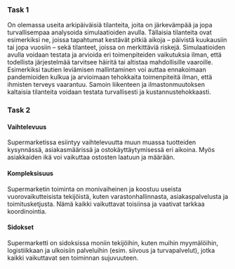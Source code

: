 ### Task 1   
On olemassa useita arkipäiväisiä tilanteita, joita on järkevämpää ja jopa turvallisempaa analysoida simulaatioiden avulla. Tällaisia tilanteita ovat esimerkiksi ne, joissa tapahtumat kestävät pitkiä aikoja – päivistä kuukausiin tai jopa vuosiin – sekä tilanteet, joissa on merkittäviä riskejä. Simulaatioiden avulla voidaan testata ja arvioida eri toimenpiteiden vaikutuksia ilman, että todellista järjestelmää tarvitsee häiritä tai altistaa mahdollisille vaaroille. Esimerkiksi tautien leviämisen mallintaminen voi auttaa ennakoimaan pandemioiden kulkua ja arvioimaan tehokkaita toimenpiteitä ilman, että ihmisten terveys vaarantuu. Samoin liikenteen ja ilmastonmuutoksen kaltaisia tilanteita voidaan testata turvallisesti ja kustannustehokkaasti.

### Task 2    
   
#### Vaihtelevuus
Supermarketissa esiintyy vaihtelevuutta muun muassa tuotteiden kysynnässä, asiakasmäärissä ja ostokäyttäytymisessä eri aikoina. Myös asiakkaiden ikä voi vaikuttaa ostosten laatuun ja määrään.

#### Kompleksisuus
Supermarketin toiminta on monivaiheinen ja koostuu useista vuorovaikutteisista tekijöistä, kuten varastonhallinnasta, asiakaspalvelusta ja toimitusketjusta. Nämä kaikki vaikuttavat toisiinsa ja vaativat tarkkaa koordinointia.

#### Sidokset
Supermarketti on sidoksissa moniin tekijöihin, kuten muihin myymälöihin, logistiikkaan ja ulkoisiin palveluihin (esim. siivous ja turvapalvelut), jotka kaikki vaikuttavat sen toiminnan sujuvuuteen.
